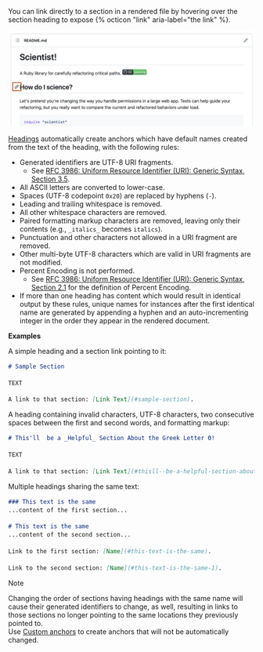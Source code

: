 You can link directly to a section in a rendered file by hovering over the section heading to expose {% octicon "link" aria-label="the link" %}.

![Screenshot of a README for a repository. To the left of a section heading, a link icon is outlined in dark orange.](/assets/images/help/repository/readme-links.png)

[Headings](#headings) automatically create anchors which have default names created from the text of the heading, with the following rules:

 * Generated identifiers are UTF-8 URI fragments.
    * See [RFC 3986: Uniform Resource Identifier (URI): Generic Syntax, Section 3.5](https://www.rfc-editor.org/rfc/rfc3986#section-3.5).
 * All ASCII letters are converted to lower-case.
 * Spaces (UTF-8 codepoint `0x20`) are replaced by hyphens (`-`).
 * Leading and trailing whitespace is removed.
 * All other whitespace characters are removed.
 * Paired formatting markup characters are removed, leaving only their contents (e.g., `_italics_` becomes `italics`).
 * Punctuation and other characters not allowed in a URI fragment are removed.
 * Other multi-byte UTF-8 characters which are valid in URI fragments are not modified.
 * Percent Encoding is not performed.
    * See [RFC 3986: Uniform Resource Identifier (URI): Generic Syntax, Section 2.1](https://www.rfc-editor.org/rfc/rfc3986#section-2.1) for the definition of Percent Encoding.
 * If more than one heading has content which would result in identical output by these rules, unique names for instances after the first identical name are generated by appending a hyphen and an auto-incrementing integer in the order they appear in the rendered document.

**Examples**

A simple heading and a section link pointing to it:

```markdown
# Sample Section

TEXT

A link to that section: [Link Text](#sample-section).
```

A heading containing invalid characters, UTF-8 characters, two consecutive spaces between the first and second words, and formatting markup:

```markdown
# This'll  be a _Helpful_ Section About the Greek Letter Θ!

TEXT

A link to that section: [Link Text](#thisll--be-a-helpful-section-about-the-greek-letter-Θ).
```

Multiple headings sharing the same text:

```markdown
### This text is the same
...content of the first section...

# This text is the same
...content of the second section...

Link to the first section: [Name](#this-text-is-the-same).

Link to the second section: [Name](#this-text-is-the-same-1).
```

> [!NOTE]
> Changing the order of sections having headings with the same name will cause their generated identifiers to change, as well, resulting in links to those sections no longer pointing to the same locations they previously pointed to.\
> Use [Custom anchors](#custom-anchors) to create anchors that will not be automatically changed.
